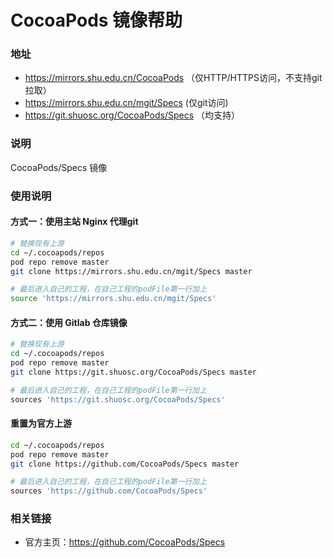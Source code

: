 # CocoaPods 镜像帮助

###  地址

- https://mirrors.shu.edu.cn/CocoaPods （仅HTTP/HTTPS访问，不支持git拉取）
- https://mirrors.shu.edu.cn/mgit/Specs (仅git访问)
- https://git.shuosc.org/CocoaPods/Specs （均支持）


### 说明 

CocoaPods/Specs 镜像

### 使用说明

#### 方式一：使用主站 Nginx 代理git

```bash
# 替换现有上游
cd ~/.cocoapods/repos
pod repo remove master
git clone https://mirrors.shu.edu.cn/mgit/Specs master

# 最后进入自己的工程，在自己工程的podFile第一行加上
source 'https://mirrors.shu.edu.cn/mgit/Specs'
```

#### 方式二：使用 Gitlab 仓库镜像

```bash
# 替换现有上游
cd ~/.cocoapods/repos
pod repo remove master
git clone https://git.shuosc.org/CocoaPods/Specs master

# 最后进入自己的工程，在自己工程的podFile第一行加上
sources 'https://git.shuosc.org/CocoaPods/Specs'
```

#### 重置为官方上游

```bash
cd ~/.cocoapods/repos
pod repo remove master
git clone https://github.com/CocoaPods/Specs master

# 最后进入自己的工程，在自己工程的podFile第一行加上
sources 'https://github.com/CocoaPods/Specs'
```

### 相关链接

- 官方主页：https://github.com/CocoaPods/Specs